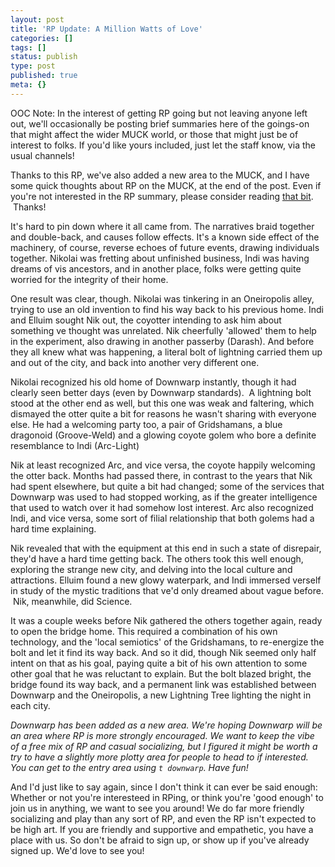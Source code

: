 ```yaml
---
layout: post
title: 'RP Update: A Million Watts of Love'
categories: []
tags: []
status: publish
type: post
published: true
meta: {}
---
```


OOC Note: In the interest of getting RP going but not leaving anyone left out, we'll occasionally be posting brief summaries here of the goings-on that might affect the wider MUCK world, or those that might just be of interest to folks. If you'd like yours included, just let the staff know, via the usual channels!

Thanks to this RP, we've also added a new area to the MUCK, and I have some quick thoughts about RP on the MUCK, at the end of the post. Even if you're not interested in the RP summary, please consider reading [that bit](#downwarp-area-info).  Thanks!

It's hard to pin down where it all came from. The narratives braid together and double-back, and causes follow effects. It's a known side effect of the machinery, of course, reverse echoes of future events, drawing individuals together. Nikolai was fretting about unfinished business, Indi was having dreams of vis ancestors, and in another place, folks were getting quite worried for the integrity of their home.

One result was clear, though. Nikolai was tinkering in an Oneiropolis alley, trying to use an old invention to find his way back to his previous home. Indi and Elluim sought Nik out, the coyotter intending to ask him about something ve thought was unrelated. Nik cheerfully 'allowed' them to help in the experiment, also drawing in another passerby (Darash). And before they all knew what was happening, a literal bolt of lightning carried them up and out of the city, and back into another very different one.

Nikolai recognized his old home of Downwarp instantly, though it had clearly seen better days (even by Downwarp standards).  A lightning bolt stood at the other end as well, but this one was weak and faltering, which dismayed the otter quite a bit for reasons he wasn't sharing with everyone else. He had a welcoming party too, a pair of Gridshamans, a blue dragonoid (Groove-Weld) and a glowing coyote golem who bore a definite resemblance to Indi (Arc-Light)

Nik at least recognized Arc, and vice versa, the coyote happily welcoming the otter back. Months had passed there, in contrast to the years that Nik had spent elsewhere, but quite a bit had changed; some of the services that Downwarp was used to had stopped working, as if the greater intelligence that used to watch over it had somehow lost interest. Arc also recognized Indi, and vice versa, some sort of filial relationship that both golems had a hard time explaining.

Nik revealed that with the equipment at this end in such a state of disrepair, they'd have a hard time getting back. The others took this well enough, exploring the strange new city, and delving into the local culture and attractions. Elluim found a new glowy waterpark, and Indi immersed verself in study of the mystic traditions that ve'd only dreamed about vague before.  Nik, meanwhile, did Science.

It was a couple weeks before Nik gathered the others together again, ready to open the bridge home. This required a combination of his own technology, and the 'local semiotics' of the Gridshamans, to re-energize the bolt and let it find its way back. And so it did, though Nik seemed only half intent on that as his goal, paying quite a bit of his own attention to some other goal that he was reluctant to explain. But the bolt blazed bright, the bridge found its way back, and a permanent link was established between Downwarp and the Oneiropolis, a new Lightning Tree lighting the night in each city.

<a name="downwarp-area-info"/>*Downwarp has been added as a new area. We're hoping Downwarp will be an area where RP is more strongly encouraged. We want to keep the vibe of a free mix of RP and casual socializing, but I figured it might be worth a try to have a slightly more plotty area for people to head to if interested. You can get to the entry area using `t downwarp`. Have fun!*

And I'd just like to say again, since I don't think it can ever be said enough: Whether or not you're interesteed in RPing, or think you're 'good enough' to join us in anything, we want to see you around! We do far more friendly socializing and play than any sort of RP, and even the RP isn't expected to be high art. If you are friendly and supportive and empathetic, you have a place with us. So don't be afraid to sign up, or show up if you've already signed up. We'd love to see you! 
